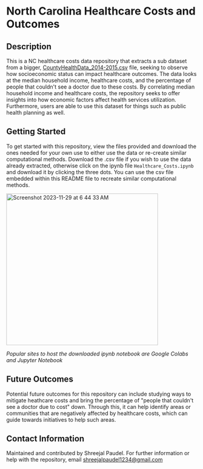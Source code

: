 # North Carolina Healthcare Costs and Outcomes 

## Description 
This is a NC healthcare costs data repository that extracts a sub dataset from a bigger, [CountyHealthData_2014-2015.csv](https://acrobat.adobe.com/id/urn:aaid:sc:VA6C2:4af217e5-2988-404f-81f4-526b0c66502b) file, seeking to observe how socioeconomic status can impact healthcare outcomes. The data looks at the median household income, healthcare costs, and the percentage of people that couldn't see a doctor due to these costs. By correlating median household income and healthcare costs, the repository seeks to offer insights into how economic factors affect health services utilization. Furthermore, users are able to use this dataset for things such as public health planning as well. 

## Getting Started 
To get started with this repository, view the files provided and download the ones needed for your own use to either use the data or re-create similar computational methods. Download the .csv file if you wish to use the data already extracted, otherwise click on the ipynb file `Healthcare_Costs.ipynb` and download it by clicking the three dots. You can use the csv file embedded within this README file to recreate similar computational methods.

<img width="400" alt="Screenshot 2023-11-29 at 6 44 33 AM" src="https://github.com/kyteos/NC_Health_Costs/assets/85139863/36cf4093-2327-4c2d-adfb-ab6af0aae796">

*Popular sites to host the downloaded ipynb notebook are Google Colabs and Jupyter Notebook*


## Future Outcomes
Potential future outcomes for this repository can include studying ways to mitigate heathcare costs and bring the percentage of "people that couldn't see a doctor due to cost" down. Through this, it can help identify areas or communities that are negatively affected by healthcare costs, which can guide towards initiatives to help such areas.

## Contact Information 
Maintained and contributed by Shreejal Paudel. For further information or help with the repository, email [shreejalpaudel1234@gmail.com](shreejalpaudel1234@gmail.com)


